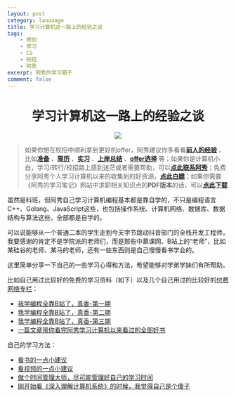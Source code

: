 ```yaml
---
layout: post
category: lanuuage
title: 学习计算机这一路上的经验之谈
tags:
    - 原创
    - 学习
    - CS
    - 校招
    - 阿秀
excerpt: 阿秀的学习圈子
comment: false
---
```




<h1 align="center">学习计算机这一路上的经验之谈</h1>

<div align="center">
  <a href="/notes/05-xiustar/01-xiustar_reading_guide/01-introduce.html#阿秀组建了一个校招学习圈子">
      <img src="https://axiu-image-bed.oss-cn-shanghai.aliyuncs.com/img/202205222116157.png">
  </a></div>


> 如果你想在校招中顺利拿到更好的offer，阿秀建议你多看看<font style="font-weight:bold; color:#4169E1;text-decoration:underline;">[前人的经验](/notes/05-xiustar/01-xiustar_reading_guide/01-introduce.md)</font> ，比如<font style="font-weight:bold; color:#4169E1;text-decoration:underline;">[准备](/notes/05-xiustar/02-campus_prepare/02-01-校招重要时间点科普.md)</font> 、<font style="font-weight:bold; color:#4169E1;text-decoration:underline;">[简历](/notes/05-xiustar/03-resume/01-00-简历开篇词.md)</font> 、<font style="font-weight:bold; color:#4169E1;text-decoration:underline;">[实习](/notes/05-xiustar/04-school_practice/20220320-从公司角度来看，为什么要招实习生.md)</font> 、<font style="font-weight:bold; color:#4169E1;text-decoration:underline;">[上岸总结](/notes/05-xiustar/05-campus_recruitment/2020-12-16-双非渣硕的秋招之路总结（已拿抖音研发岗SP）.md)</font> 、<font style="font-weight:bold; color:#4169E1;text-decoration:underline;">[offer选择](/notes/05-xiustar/06-offer/01-offer_choose.md)</font> 等；如果你是计算机小白，学习/转行/校招路上感到迷茫或者需要帮助，可以<font style="font-weight:bold; color:#4169E1;text-decoration:underline;">[点此联系阿秀](/notes/08-other/02-question.md#_4、阿秀-如何才能联系到你)</font>；免费分享阿秀个人学习计算机以来的收集到的好资源，<font style="font-weight:bold; color:#4169E1;text-decoration:underline;">[点此白嫖](/notes/07-resources/01-free/01-introduce.md)</font>；如果你需要《阿秀的学习笔记》网站中求职相关知识点的**PDF版本**的话，可以<font style="font-weight:bold; color:#4169E1;text-decoration:underline;">[点此下载](/notes/08-other/02-question.md#_5、如何下载阿秀的学习笔记内容pdf版本)</font> 



虽然是科班，但阿秀自己学习计算机编程基本都是靠自学的，不只是编程语言C++、Golang、JavaScript这些，也包括操作系统、计算机网络、数据库、数据结构与算法这些，全部都是自学的。

可以说能够从一个普通二本的学生走到今天字节跳动抖音部门的全栈开发工程师，我要感谢的肯定不是学院派的老师们，而是那些中慕课网、B站上的“老师”，比如某硅谷的老师、某马的老师，还有一些东西则是自己慢慢看书学会的。

这里简单分享一下自己的一些学习心得和方法，希望能够对学弟学妹们有所帮助。

比如自己用过比较好的免费的学习资料（如下）以及几个自己用过的比较好的[付费网络专栏](/notes/07-resources/02-precious.md)：

- [我学编程全靠B站了，真香-第一期](/notes/04-experience/01-learn_experience/20210809%20-%20第一期-我学编程全靠B站了，真香.md)
- [我学编程全靠B站了，真香-第二期](/notes/04-experience/01-learn_experience/20210823%20-%20第二期-我学编程全靠B站了，真香.md)
- [我学编程全靠B站了，真香-第三期](/notes/04-experience/01-learn_experience/20210907%20-%20第三期-我学编程全靠B站了，真香-国外篇（第三期）.md)
- [一篇文章带你看完阿秀学习计算机以来看过的全部好书](/notes/04-experience/01-learn_experience/20211021%20-%20这可能是我学习计算机以来的全部收获和总结.md)



自己的学习方法：

- [看书的一点小建议](/notes/04-experience/01-learn_experience/20211110%20-%20看书的一点小建议.md)
- [看视频的一点小建议](/notes/04-experience/01-learn_experience/20210901%20-%20看视频的一点小建议.md)
- [做个时间管理大师，尽可能管理好自己的学习时间](/notes/04-experience/01-learn_experience/20210819%20-%20我是时间管理大师？如何管理好自己的时间.md)
- [刚开始看《深入理解计算机系统》的时候，我觉得自己是个傻子](/notes/04-experience/01-learn_experience/20220222%20-%20以《深入理解计算机系统》为例聊聊编程学习.md)



